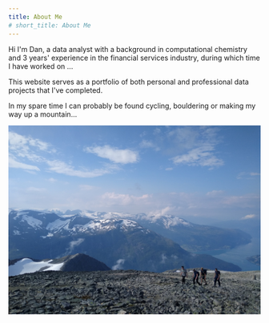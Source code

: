 ```yaml
---
title: About Me
# short_title: About Me
---
```


Hi I'm Dan, a data analyst with a background in computational chemistry and 3 years' experience in the financial services industry, during which time I have worked on ... 

This website serves as a portfolio of both personal and professional data projects that I've completed.

In my spare time I can probably be found cycling, bouldering or making my way up a mountain...

![A Nice View](./images/cover.jpg)